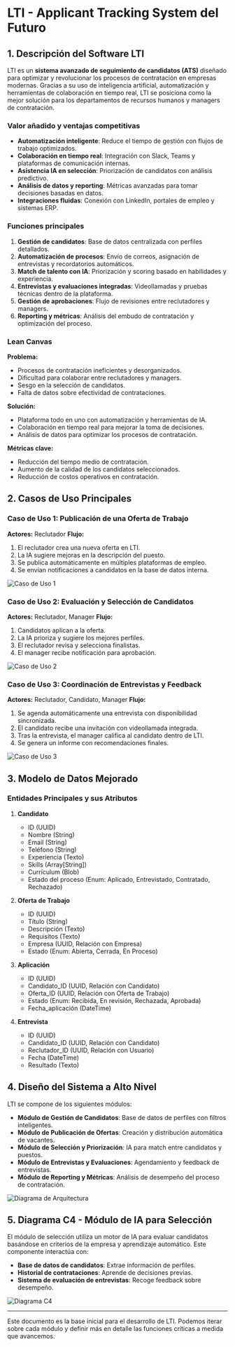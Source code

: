 # LTI - Applicant Tracking System del Futuro

## 1. Descripción del Software LTI
LTI es un **sistema avanzado de seguimiento de candidatos (ATS)** diseñado para optimizar y revolucionar los procesos de contratación en empresas modernas. Gracias a su uso de inteligencia artificial, automatización y herramientas de colaboración en tiempo real, LTI se posiciona como la mejor solución para los departamentos de recursos humanos y managers de contratación.

### **Valor añadido y ventajas competitivas**
- **Automatización inteligente**: Reduce el tiempo de gestión con flujos de trabajo optimizados.
- **Colaboración en tiempo real**: Integración con Slack, Teams y plataformas de comunicación internas.
- **Asistencia IA en selección**: Priorización de candidatos con análisis predictivo.
- **Análisis de datos y reporting**: Métricas avanzadas para tomar decisiones basadas en datos.
- **Integraciones fluidas**: Conexión con LinkedIn, portales de empleo y sistemas ERP.

### **Funciones principales**
1. **Gestión de candidatos**: Base de datos centralizada con perfiles detallados.
2. **Automatización de procesos**: Envío de correos, asignación de entrevistas y recordatorios automáticos.
3. **Match de talento con IA**: Priorización y scoring basado en habilidades y experiencia.
4. **Entrevistas y evaluaciones integradas**: Videollamadas y pruebas técnicas dentro de la plataforma.
5. **Gestión de aprobaciones**: Flujo de revisiones entre reclutadores y managers.
6. **Reporting y métricas**: Análisis del embudo de contratación y optimización del proceso.

### **Lean Canvas**
**Problema:**
- Procesos de contratación ineficientes y desorganizados.
- Dificultad para colaborar entre reclutadores y managers.
- Sesgo en la selección de candidatos.
- Falta de datos sobre efectividad de contrataciones.

**Solución:**
- Plataforma todo en uno con automatización y herramientas de IA.
- Colaboración en tiempo real para mejorar la toma de decisiones.
- Análisis de datos para optimizar los procesos de contratación.

**Métricas clave:**
- Reducción del tiempo medio de contratación.
- Aumento de la calidad de los candidatos seleccionados.
- Reducción de costos operativos en contratación.

## 2. Casos de Uso Principales

### **Caso de Uso 1: Publicación de una Oferta de Trabajo**
**Actores:** Reclutador
**Flujo:**
1. El reclutador crea una nueva oferta en LTI.
2. La IA sugiere mejoras en la descripción del puesto.
3. Se publica automáticamente en múltiples plataformas de empleo.
4. Se envían notificaciones a candidatos en la base de datos interna.

![Caso de Uso 1](mnt/data/caso_uso_1.png)

### **Caso de Uso 2: Evaluación y Selección de Candidatos**
**Actores:** Reclutador, Manager
**Flujo:**
1. Candidatos aplican a la oferta.
2. La IA prioriza y sugiere los mejores perfiles.
3. El reclutador revisa y selecciona finalistas.
4. El manager recibe notificación para aprobación.

![Caso de Uso 2](mnt/data/caso_uso_2.png)

### **Caso de Uso 3: Coordinación de Entrevistas y Feedback**
**Actores:** Reclutador, Candidato, Manager
**Flujo:**
1. Se agenda automáticamente una entrevista con disponibilidad sincronizada.
2. El candidato recibe una invitación con videollamada integrada.
3. Tras la entrevista, el manager califica al candidato dentro de LTI.
4. Se genera un informe con recomendaciones finales.

![Caso de Uso 3](mnt/data/caso_uso_3.png)

## 3. Modelo de Datos Mejorado

### **Entidades Principales y sus Atributos**
1. **Candidato**
    - ID (UUID)
    - Nombre (String)
    - Email (String)
    - Teléfono (String)
    - Experiencia (Texto)
    - Skills (Array[String])
    - Currículum (Blob)
    - Estado del proceso (Enum: Aplicado, Entrevistado, Contratado, Rechazado)

2. **Oferta de Trabajo**
    - ID (UUID)
    - Título (String)
    - Descripción (Texto)
    - Requisitos (Texto)
    - Empresa (UUID, Relación con Empresa)
    - Estado (Enum: Abierta, Cerrada, En Proceso)

3. **Aplicación**
    - ID (UUID)
    - Candidato_ID (UUID, Relación con Candidato)
    - Oferta_ID (UUID, Relación con Oferta de Trabajo)
    - Estado (Enum: Recibida, En revisión, Rechazada, Aprobada)
    - Fecha_aplicación (DateTime)

4. **Entrevista**
    - ID (UUID)
    - Candidato_ID (UUID, Relación con Candidato)
    - Reclutador_ID (UUID, Relación con Usuario)
    - Fecha (DateTime)
    - Resultado (Texto)

## 4. Diseño del Sistema a Alto Nivel
LTI se compone de los siguientes módulos:
- **Módulo de Gestión de Candidatos**: Base de datos de perfiles con filtros inteligentes.
- **Módulo de Publicación de Ofertas**: Creación y distribución automática de vacantes.
- **Módulo de Selección y Priorización**: IA para match entre candidatos y puestos.
- **Módulo de Entrevistas y Evaluaciones**: Agendamiento y feedback de entrevistas.
- **Módulo de Reporting y Métricas**: Análisis de desempeño del proceso de contratación.

![Diagrama de Arquitectura](mnt/data/arquitectura_lti.png)

## 5. Diagrama C4 - Módulo de IA para Selección
El módulo de selección utiliza un motor de IA para evaluar candidatos basándose en criterios de la empresa y aprendizaje automático. Este componente interactúa con:
- **Base de datos de candidatos**: Extrae información de perfiles.
- **Historial de contrataciones**: Aprende de decisiones previas.
- **Sistema de evaluación de entrevistas**: Recoge feedback sobre desempeño.

![Diagrama C4](mnt/data/diagrama_c4.png)

---

Este documento es la base inicial para el desarrollo de LTI. Podemos iterar sobre cada módulo y definir más en detalle las funciones críticas a medida que avancemos.

